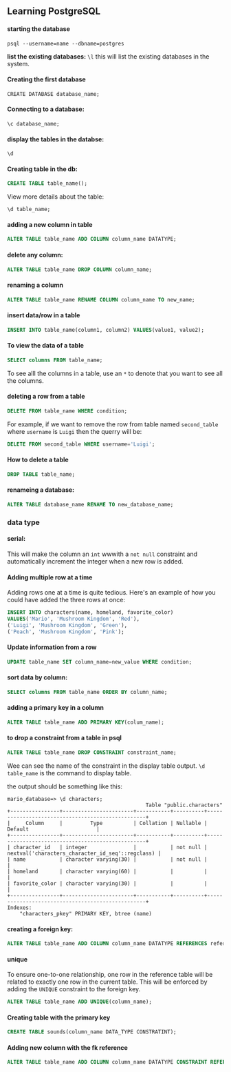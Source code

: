 ## Learning PostgreSQL

#### starting the database

`psql --username=name --dbname=postgres`

**list the existing databases:**
`\l` this will list the existing databases in the system.

#### **Creating the first database**

```
CREATE DATABASE database_name;
```

#### Connecting to a database:

```
\c database_name;
```

#### display the tables in the databse:

```
\d
```

#### Creating table in the db:

```sql
CREATE TABLE table_name();
```

View more details about the table:

```postgresql
\d table_name;
```

#### adding a new column in table

```sql
ALTER TABLE table_name ADD COLUMN column_name DATATYPE;
```

#### delete any column:

```sql
ALTER TABLE table_name DROP COLUMN column_name;
```

#### renaming a column

```sql
ALTER TABLE table_name RENAME COLUMN column_name TO new_name;
```

#### insert data/row in a table

```sql
INSERT INTO table_name(column1, column2) VALUES(value1, value2);
```

#### To view the data of a table

```sql
SELECT columns FROM table_name;
```

To see alll the columns in a table, use an `*` to denote that you want to see all the columns.

#### deleting a row from a table

```sql
DELETE FROM table_name WHERE condition;
```

For example, if we want to remove the row from table named `second_table` where `username` is `Luigi` then the querry will be:

```sql
DELETE FROM second_table WHERE username='Luigi';
```

#### How to delete a table

```sql
DROP TABLE table_name;
```

#### renameing a database:

```sql
ALTER TABLE database_name RENAME TO new_database_name;
```

### data type

#### serial:

This will make the column an `int` wwwith a `not null` constraint and automatically increment the integer when a new row is added.

#### Adding multiple row at a time

Adding rows one at a time is quite tedious. Here's an example of how you could have added the three rows at once:

```sql
INSERT INTO characters(name, homeland, favorite_color)
VALUES('Mario', 'Mushroom Kingdom', 'Red'),
('Luigi', 'Mushroom Kingdom', 'Green'),
('Peach', 'Mushroom Kingdom', 'Pink');
```

#### Update information from a row

```sql
UPDATE table_name SET column_name=new_value WHERE condition;
```

#### sort data by column:

```sql
SELECT columns FROM table_name ORDER BY column_name;
```

#### adding a primary key in a column

```sql
ALTER TABLE table_name ADD PRIMARY KEY(colum_name);
```

#### to drop a constraint from a table in psql

```sql
ALTER TABLE table_name DROP CONSTRAINT constraint_name;
```

Wee can see the name of the constraint in the display table output.
`\d table_name` is the command to display table.

the output should be something like this:

```
mario_database=> \d characters;
                                             Table "public.characters"
+----------------+-----------------------+-----------+----------+--------------------------------------------------+
|     Column     |         Type          | Collation | Nullable |                     Default                      |
+----------------+-----------------------+-----------+----------+--------------------------------------------------+
| character_id   | integer               |           | not null | nextval('characters_character_id_seq'::regclass) |
| name           | character varying(30) |           | not null |                                                  |
| homeland       | character varying(60) |           |          |                                                  |
| favorite_color | character varying(30) |           |          |                                                  |
+----------------+-----------------------+-----------+----------+--------------------------------------------------+
Indexes:
    "characters_pkey" PRIMARY KEY, btree (name)
```

#### creating a foreign key:

```sql
ALTER TABLE table_name ADD COLUMN column_name DATATYPE REFERENCES referece_table_name(reference_column_name);
```
#### unique
To ensure one-to-one relationship, one row in the reference table will be related to exactly one row in the current table. This will be enforced by adding the `UNIQUE` constraint to the foreign key.

```sql
ALTER TABLE table_name ADD UNIQUE(column_name);
```

#### Creating table with the primary key
```sql
CREATE TABLE sounds(column_name DATA_TYPE CONSTRATINT);
```

#### Adding new column with the fk reference
```sql 
ALTER TABLE table_name ADD COLUMN column_name DATATYPE CONSTRAINT REFERENCES referenced_table_name(referenced_column_name);
```
